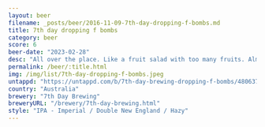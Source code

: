 ```yaml
---
layout: beer
filename: _posts/beer/2016-11-09-7th-day-dropping-f-bombs.md
title: 7th day dropping f bombs
category: beer
score: 6
beer-date: "2023-02-28"
desc: "All over the place. Like a fruit salad with too many fruits. Almost like an IPA went sour"
permalink: /beer/:title.html
img: /img/list/7th-day-dropping-f-bombs.jpeg
untappd: "https://untappd.com/b/7th-day-brewing-dropping-f-bombs/4806376"
country: "Australia"
brewery: "7th Day Brewing"
breweryURL: "/brewery/7th-day-brewing.html"
style: "IPA - Imperial / Double New England / Hazy"
---
```

